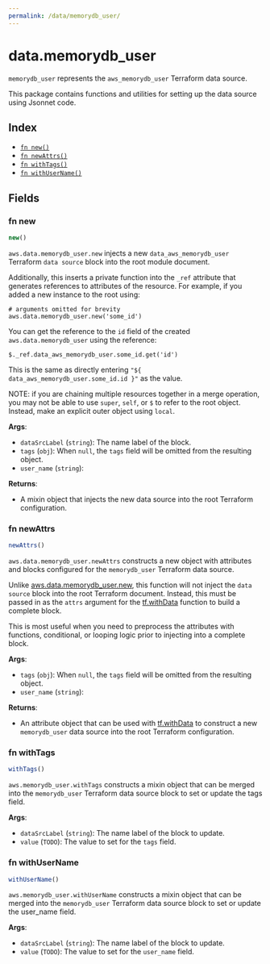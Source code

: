 ```yaml
---
permalink: /data/memorydb_user/
---
```


# data.memorydb_user

`memorydb_user` represents the `aws_memorydb_user` Terraform data source.



This package contains functions and utilities for setting up the data source using Jsonnet code.


## Index

* [`fn new()`](#fn-new)
* [`fn newAttrs()`](#fn-newattrs)
* [`fn withTags()`](#fn-withtags)
* [`fn withUserName()`](#fn-withusername)

## Fields

### fn new

```ts
new()
```


`aws.data.memorydb_user.new` injects a new `data_aws_memorydb_user` Terraform `data source`
block into the root module document.

Additionally, this inserts a private function into the `_ref` attribute that generates references to attributes of the
resource. For example, if you added a new instance to the root using:

    # arguments omitted for brevity
    aws.data.memorydb_user.new('some_id')

You can get the reference to the `id` field of the created `aws.data.memorydb_user` using the reference:

    $._ref.data_aws_memorydb_user.some_id.get('id')

This is the same as directly entering `"${ data_aws_memorydb_user.some_id.id }"` as the value.

NOTE: if you are chaining multiple resources together in a merge operation, you may not be able to use `super`, `self`,
or `$` to refer to the root object. Instead, make an explicit outer object using `local`.

**Args**:
  - `dataSrcLabel` (`string`): The name label of the block.
  - `tags` (`obj`):  When `null`, the `tags` field will be omitted from the resulting object.
  - `user_name` (`string`): 

**Returns**:
- A mixin object that injects the new data source into the root Terraform configuration.


### fn newAttrs

```ts
newAttrs()
```


`aws.data.memorydb_user.newAttrs` constructs a new object with attributes and blocks configured for the `memorydb_user`
Terraform data source.

Unlike [aws.data.memorydb_user.new](#fn-memorydbusernew), this function will not inject the `data source`
block into the root Terraform document. Instead, this must be passed in as the `attrs` argument for the
[tf.withData](https://github.com/tf-libsonnet/core/tree/main/docs#fn-withdata) function to build a complete block.

This is most useful when you need to preprocess the attributes with functions, conditional, or looping logic prior to
injecting into a complete block.

**Args**:
  - `tags` (`obj`):  When `null`, the `tags` field will be omitted from the resulting object.
  - `user_name` (`string`): 

**Returns**:
  - An attribute object that can be used with [tf.withData](https://github.com/tf-libsonnet/core/tree/main/docs#fn-withdata) to construct a new `memorydb_user` data source into the root Terraform configuration.


### fn withTags

```ts
withTags()
```

`aws.memorydb_user.withTags` constructs a mixin object that can be merged into the `memorydb_user`
Terraform data source block to set or update the tags field.



**Args**:
  - `dataSrcLabel` (`string`): The name label of the block to update.
  - `value` (`TODO`): The value to set for the `tags` field.


### fn withUserName

```ts
withUserName()
```

`aws.memorydb_user.withUserName` constructs a mixin object that can be merged into the `memorydb_user`
Terraform data source block to set or update the user_name field.



**Args**:
  - `dataSrcLabel` (`string`): The name label of the block to update.
  - `value` (`TODO`): The value to set for the `user_name` field.
